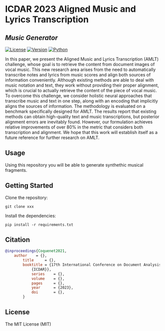 # ICDAR 2023 Aligned Music and Lyrics Transcription
## _Music Generator_

[![License](https://img.shields.io/static/v1?label=License&message=MIT&color=blue)]() [![Version](https://img.shields.io/static/v1?label=Version&message=1.0&color=)]() [![Python](https://img.shields.io/static/v1?label=Python&message=3.7&color=blue)]()

In this paper, we present the Aligned Music and Lyrics Transcription (AMLT) challenge, whose goal is to retrieve the content from document images of vocal music. This new research area arises from the need to automatically transcribe notes and lyrics from music scores and align both sources of information conveniently. Although existing methods are able to deal with music notation and text, they work without providing their proper alignment, which is crucial to actually retrieve the content of the piece of vocal music. To overcome this challenge, we consider holistic neural approaches that transcribe music and text in one step, along with an encoding that implicitly aligns the sources of information. The methodology is evaluated on a benchmark specifically designed for AMLT. The results report that existing methods can obtain high-quality text and music transcriptions, but posterior alignment errors are inevitably found. However, our formulation achieves relative improvements of over 80% in the metric that considers both transcription and alignment. We hope that this work will establish itself as a future reference for further research on AMLT.

## Usage
Using this repository you will be able to generate synthethic musical fragments.
_<imagen>_

## Getting Started
Clone the repository:

```
git clone xxx
```

Install the dependencies:

```
pip install -r requirements.txt
```

## Citation
```bibtex
@inproceedings{Coquenet2021,
    author    = {},
        title     = {},
        booktitle = {17th International Conference on Document Analysis and Recognition,
            {ICDAR}},
            series    = {},
            volume    = {},
            pages     = {},
            year      = {2023},
            doi       = {},
        }
```

## License

The MIT License (MIT)
